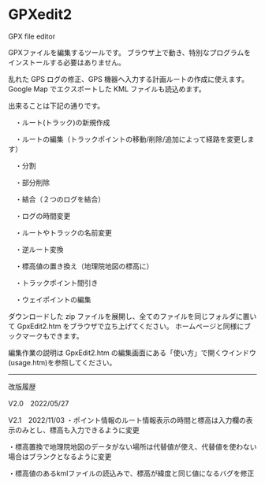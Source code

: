 # GPXedit2
GPX file editor

GPXファイルを編集するツールです。
ブラウザ上で動き、特別なプログラムをインストールする必要はありません。

乱れた GPS ログの修正、GPS 機器へ入力する計画ルートの作成に使えます。
Google Map でエクスポートした KML ファイルも読込めます。

出来ることは下記の通りです。

　・ルート(トラック)の新規作成

　・ルートの編集（トラックポイントの移動/削除/追加によって経路を変更します）

　・分割

　・部分削除

　・結合（２つのログを結合）
 
　・ログの時間変更
 
　・ルートやトラックの名前変更
 
　・逆ルート変換
 
　・標高値の置き換え（地理院地図の標高に）
 
　・トラックポイント間引き
 
　・ウェイポイントの編集


ダウンロードした zip ファイルを展開し、全てのファイルを同じフォルダに置いて GpxEdit2.htm をブラウザで立ち上げてください。
ホームページと同様にブックマークもできます。


編集作業の説明は GpxEdit2.htm の編集画面にある「使い方」で開くウインドウ(usage.htm)を参照してください。



---------------------------------------------------------------------------------------
改版履歴

V2.0　2022/05/27

V2.1　2022/11/03
・ポイント情報のルート情報表示の時間と標高は入力欄の表示のみとし、標高も入力できるように変更

・標高置換で地理院地図のデータがない場所は代替値が使え、代替値を使わない場合はブランクとなるように変更

・標高値のあるkmlファイルの読込みで、標高が緯度と同じ値になるバグを修正

